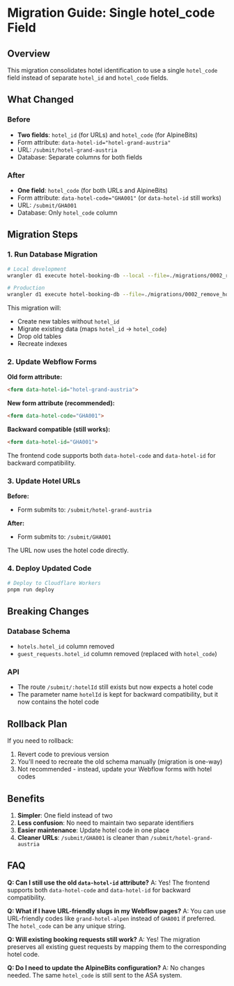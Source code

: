 # Migration Guide: Single hotel_code Field

## Overview
This migration consolidates hotel identification to use a single `hotel_code` field instead of separate `hotel_id` and `hotel_code` fields.

## What Changed

### Before
- **Two fields**: `hotel_id` (for URLs) and `hotel_code` (for AlpineBits)
- Form attribute: `data-hotel-id="hotel-grand-austria"`
- URL: `/submit/hotel-grand-austria`
- Database: Separate columns for both fields

### After
- **One field**: `hotel_code` (for both URLs and AlpineBits)
- Form attribute: `data-hotel-code="GHA001"` (or `data-hotel-id` still works)
- URL: `/submit/GHA001`
- Database: Only `hotel_code` column

## Migration Steps

### 1. Run Database Migration

```bash
# Local development
wrangler d1 execute hotel-booking-db --local --file=./migrations/0002_remove_hotel_id.sql

# Production
wrangler d1 execute hotel-booking-db --file=./migrations/0002_remove_hotel_id.sql
```

This migration will:
- Create new tables without `hotel_id`
- Migrate existing data (maps `hotel_id` → `hotel_code`)
- Drop old tables
- Recreate indexes

### 2. Update Webflow Forms

**Old form attribute:**
```html
<form data-hotel-id="hotel-grand-austria">
```

**New form attribute (recommended):**
```html
<form data-hotel-code="GHA001">
```

**Backward compatible (still works):**
```html
<form data-hotel-id="GHA001">
```

The frontend code supports both `data-hotel-code` and `data-hotel-id` for backward compatibility.

### 3. Update Hotel URLs

**Before:**
- Form submits to: `/submit/hotel-grand-austria`

**After:**
- Form submits to: `/submit/GHA001`

The URL now uses the hotel code directly.

### 4. Deploy Updated Code

```bash
# Deploy to Cloudflare Workers
pnpm run deploy
```

## Breaking Changes

### Database Schema
- `hotels.hotel_id` column removed
- `guest_requests.hotel_id` column removed (replaced with `hotel_code`)

### API
- The route `/submit/:hotelId` still exists but now expects a hotel code
- The parameter name `hotelId` is kept for backward compatibility, but it now contains the hotel code

## Rollback Plan

If you need to rollback:

1. Revert code to previous version
2. You'll need to recreate the old schema manually (migration is one-way)
3. Not recommended - instead, update your Webflow forms with hotel codes

## Benefits

1. **Simpler**: One field instead of two
2. **Less confusion**: No need to maintain two separate identifiers
3. **Easier maintenance**: Update hotel code in one place
4. **Cleaner URLs**: `/submit/GHA001` is cleaner than `/submit/hotel-grand-austria`

## FAQ

**Q: Can I still use the old `data-hotel-id` attribute?**
A: Yes! The frontend supports both `data-hotel-code` and `data-hotel-id` for backward compatibility.

**Q: What if I have URL-friendly slugs in my Webflow pages?**
A: You can use URL-friendly codes like `grand-hotel-alpen` instead of `GHA001` if preferred. The `hotel_code` can be any unique string.

**Q: Will existing booking requests still work?**
A: Yes! The migration preserves all existing guest requests by mapping them to the corresponding hotel code.

**Q: Do I need to update the AlpineBits configuration?**
A: No changes needed. The same `hotel_code` is still sent to the ASA system.
